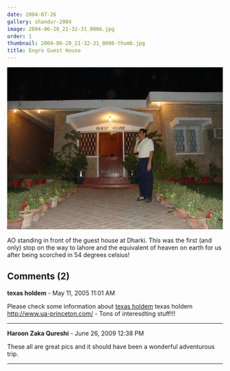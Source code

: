 ```yaml
---
date: 2004-07-26
gallery: shandur-2004
image: 2004-06-20_21-32-31_0006.jpg
order: 1
thumbnail: 2004-06-20_21-32-31_0006-thumb.jpg
title: Engro Guest House
---
```


![Engro Guest House](./2004-06-20_21-32-31_0006.jpg)

AO standing in front of the guest house at Dharki. This was the first (and only) stop on the way to lahore and the equivalent of heaven on earth for us after being scorched in 54 degrees celsius!

<div id="comments">

## Comments (2)

**texas holdem** - May 11, 2005 11:01 AM

Please check some information about [texas holdem](http://www.ua-princeton.com/) texas holdem [<http://www.ua-princeton.com/>](http://www.ua-princeton.com/) - Tons of interesdting stuff!!!

---

**Haroon Zaka Qureshi** - June 26, 2009 12:38 PM

These all are great pics and it should have been a wonderful adventurous trip.

---

</div>